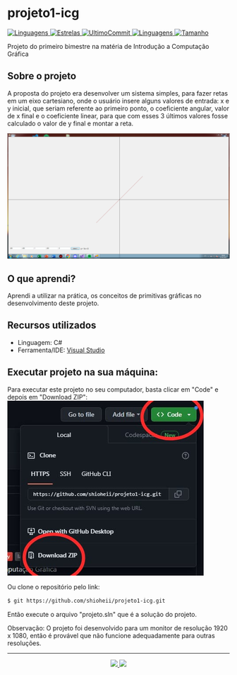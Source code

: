 # projeto1-icg
<a href="https://github.com/shioheii">
  <img alt="Linguagens" src="https://img.shields.io/badge/autor-Bruno%20Shiohei%20Kinoshita%20do%20Nascimento-DB3833">
</a>
<a href="#">
  <img alt="Estrelas" src="https://img.shields.io/github/stars/shioheii/projeto1-icg?color=DB3833">
</a>
<a href="#">
  <img alt="UltimoCommit" src="https://img.shields.io/github/last-commit/shioheii/projeto1-icg?color=DB3833">
</a>
<a href="#">
  <img alt="Linguagens" src="https://img.shields.io/github/languages/count/shioheii/projeto1-icg?color=DB3833">
</a>
<a href="#">
  <img alt="Tamanho" src="https://img.shields.io/github/languages/code-size/shioheii/projeto1-icg?color=DB3833">
</a><br />

Projeto do primeiro bimestre na matéria de Introdução a Computação Gráfica

## Sobre o projeto
A proposta do projeto era desenvolver um sistema simples, para fazer retas em um eixo cartesiano, onde o usuário insere alguns valores de entrada: x e y inicial, que seriam referente ao primeiro ponto, o coeficiente angular, valor de x final e o coeficiente linear, para que com esses 3 últimos valores fosse calculado o valor de y final e montar a reta.

<img src="img/img1.PNG">

## O que aprendi?
Aprendi a utilizar na prática, os conceitos de primitivas gráficas no desenvolvimento deste projeto.

## Recursos utilizados
- Linguagem: C#
- Ferramenta/IDE: [Visual Studio](https://visualstudio.microsoft.com/pt-br/)

## Executar projeto na sua máquina:
Para executar este projeto no seu computador, basta clicar em "Code" e depois em "Download ZIP":
<img src="img/download_repositorio.jpeg">

Ou clone o repositório pelo link:
```bash
$ git https://github.com/shioheii/projeto1-icg.git
```

Então execute o arquivo "projeto.sln" que é a solução do projeto.

Observação: O projeto foi desenvolvido para um monitor de resolução 1920 x 1080, então é provável que não funcione adequadamente para outras resoluções.

---

<p align="center">
  <a alt="Bruno Shiohei Kinoshita do Nascimento Linkedin" href="https://www.linkedin.com/in/bruno-shiohei/">
    <img src="https://img.shields.io/badge/LinkedIn-Bruno%20Shiohei%20Kinoshita%20do%20Nascimento-blue?logo=linkedin">
  </a>
  <a alt="Bruno Shiohei Kinoshita do Nascimento GitHub" href="https://github.com/shioheii">
    <img src="https://img.shields.io/badge/GitHub-shioheii-lightgrey?logo=github">
  </a>
</p>
